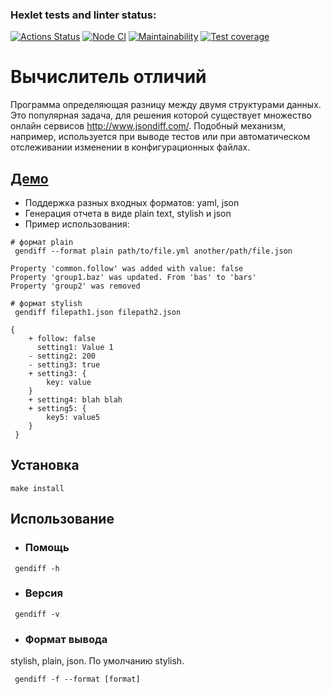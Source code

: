 ### Hexlet tests and linter status:
[![Actions Status](https://github.com/Dimabytes/frontend-project-lvl2/workflows/hexlet-check/badge.svg)](https://github.com/Dimabytes/frontend-project-lvl2/actions)
[![Node CI](https://github.com/Dimabytes/frontend-project-lvl2/workflows/Node%20CI/badge.svg)](https://github.com/hexlet-boilerplates/nodejs-package/actions)
[![Maintainability](https://api.codeclimate.com/v1/badges/cae235b46304d2598880/maintainability)](https://codeclimate.com/github/Dimabytes/frontend-project-lvl2/maintainability)
[![Test coverage](https://api.codeclimate.com/v1/badges/cae235b46304d2598880/test_coverage)](https://codeclimate.com/github/Dimabytes/frontend-project-lvl2/test_coverage)

# Вычислитель отличий

Программа определяющая разницу между двумя структурами данных. Это популярная задача, для решения которой существует множество онлайн сервисов http://www.jsondiff.com/. Подобный механизм, например, используется при выводе тестов или при автоматическом отслеживании изменении в конфигурационных файлах.

## [Демо](https://asciinema.org/a/KpeOy7eUeyIN0KwsHuymJrk8p)

* Поддержка разных входных форматов: yaml, json
* Генерация отчета в виде plain text, stylish и json
* Пример использования:
````
# формат plain
 gendiff --format plain path/to/file.yml another/path/file.json

Property 'common.follow' was added with value: false
Property 'group1.baz' was updated. From 'bas' to 'bars'
Property 'group2' was removed

# формат stylish
 gendiff filepath1.json filepath2.json

{
    + follow: false
      setting1: Value 1
    - setting2: 200
    - setting3: true
    + setting3: {
        key: value
    }
    + setting4: blah blah
    + setting5: {
        key5: value5
    }
 }
````

## Установка

````
make install
````

## Использование

* ### Помощь
````
 gendiff -h
````

* ### Версия
````
 gendiff -v
````

* ### Формат вывода

stylish, plain, json. По умолчанию stylish.

````
 gendiff -f --format [format]
````


